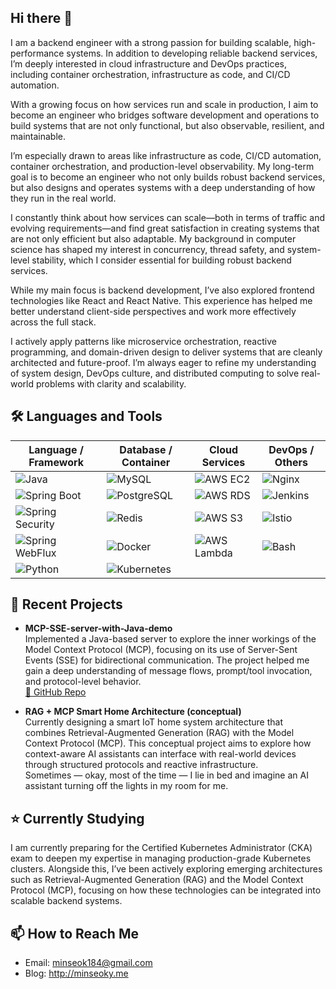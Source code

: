 ## Hi there 👋

I am a backend engineer with a strong passion for building scalable, high-performance systems. In addition to developing reliable backend services, I’m deeply interested in cloud infrastructure and DevOps practices, including container orchestration, infrastructure as code, and CI/CD automation.

With a growing focus on how services run and scale in production, I aim to become an engineer who bridges software development and operations to build systems that are not only functional, but also observable, resilient, and maintainable.

I’m especially drawn to areas like infrastructure as code, CI/CD automation, container orchestration, and production-level observability. My long-term goal is to become an engineer who not only builds robust backend services, but also designs and operates systems with a deep understanding of how they run in the real world.

I constantly think about how services can scale—both in terms of traffic and evolving requirements—and find great satisfaction in creating systems that are not only efficient but also adaptable. My background in computer science has shaped my interest in concurrency, thread safety, and system-level stability, which I consider essential for building robust backend services.

While my main focus is backend development, I’ve also explored frontend technologies like React and React Native. This experience has helped me better understand client-side perspectives and work more effectively across the full stack.

I actively apply patterns like microservice orchestration, reactive programming, and domain-driven design to deliver systems that are cleanly architected and future-proof. I’m always eager to refine my understanding of system design, DevOps culture, and distributed computing to solve real-world problems with clarity and scalability.

## 🛠 Languages and Tools

| Language / Framework | Database / Container       | Cloud Services        | DevOps / Others         |
|----------------------|----------------------------|------------------------|--------------------------|
| ![Java](https://img.shields.io/badge/Java-007396?style=flat-square&logo=java&logoColor=white) | ![MySQL](https://img.shields.io/badge/MySQL-4479A1?style=flat-square&logo=mysql&logoColor=white) | ![AWS EC2](https://img.shields.io/badge/AWS_EC2-FF9900?style=flat-square&logo=amazonec2&logoColor=white) | ![Nginx](https://img.shields.io/badge/Nginx-009639?style=flat-square&logo=nginx&logoColor=white) |
| ![Spring Boot](https://img.shields.io/badge/Spring_Boot-6DB33F?style=flat-square&logo=spring-boot) | ![PostgreSQL](https://img.shields.io/badge/PostgreSQL-336791?style=flat-square&logo=postgresql&logoColor=white) | ![AWS RDS](https://img.shields.io/badge/AWS_RDS-527FFF?style=flat-square&logo=amazonrds&logoColor=white) | ![Jenkins](https://img.shields.io/badge/Jenkins-D24939?style=flat-square&logo=jenkins&logoColor=white) |
| ![Spring Security](https://img.shields.io/badge/Spring_Security-6DB33F?style=flat-square&logo=spring-security) | ![Redis](https://img.shields.io/badge/Redis-DC382D?style=flat-square&logo=redis&logoColor=white) | ![AWS S3](https://img.shields.io/badge/AWS_S3-569A31?style=flat-square&logo=amazons3&logoColor=white) | ![Istio](https://img.shields.io/badge/Istio-466BB0?style=flat-square&logo=istio&logoColor=white) |
| ![Spring WebFlux](https://img.shields.io/badge/Spring_WebFlux-6DB33F?style=flat-square&logo=spring&logoColor=white) | ![Docker](https://img.shields.io/badge/Docker-2496ED?style=flat-square&logo=docker&logoColor=white) | ![AWS Lambda](https://img.shields.io/badge/AWS_Lambda-FF9900?style=flat-square&logo=aws-lambda&logoColor=white) | ![Bash](https://img.shields.io/badge/Bash-121011?style=flat-square&logo=gnubash&logoColor=white) |
| ![Python](https://img.shields.io/badge/Python-3776AB?style=flat-square&logo=python&logoColor=white) | ![Kubernetes](https://img.shields.io/badge/Kubernetes-326CE5?style=flat-square&logo=kubernetes&logoColor=white) |                            |  |

## 🚀 Recent Projects

- **MCP-SSE-server-with-Java-demo**  
  Implemented a Java-based server to explore the inner workings of the Model Context Protocol (MCP), focusing on its use of Server-Sent Events (SSE) for bidirectional communication. The project helped me gain a deep understanding of message flows, prompt/tool invocation, and protocol-level behavior.  
  [🔗 GitHub Repo](https://github.com/minseoky/MCP-SSE-server-with-Java-demo)

- **RAG + MCP Smart Home Architecture (conceptual)**  
  Currently designing a smart IoT home system architecture that combines Retrieval-Augmented Generation (RAG) with the Model Context Protocol (MCP). This conceptual project aims to explore how context-aware AI assistants can interface with real-world devices through structured protocols and reactive infrastructure.  
  Sometimes — okay, most of the time — I lie in bed and imagine an AI assistant turning off the lights in my room for me.

## ⭐️ Currently Studying

I am currently preparing for the Certified Kubernetes Administrator (CKA) exam to deepen my expertise in managing production-grade Kubernetes clusters. Alongside this, I’ve been actively exploring emerging architectures such as Retrieval-Augmented Generation (RAG) and the Model Context Protocol (MCP), focusing on how these technologies can be integrated into scalable backend systems.

## 📫 How to Reach Me
- Email: minseok184@gmail.com
- Blog: http://minseoky.me


<!--
**minseoky/minseoky** is a ✨ _special_ ✨ repository because its `README.md` (this file) appears on your GitHub profile.

Here are some ideas to get you started:

- 🔭 I’m currently working on ...
- 🌱 I’m currently learning ...
- 👯 I’m looking to collaborate on ...
- 🤔 I’m looking for help with ...
- 💬 Ask me about ...
- 📫 How to reach me: ...
- 😄 Pronouns: ...
- ⚡ Fun fact: ...
-->
